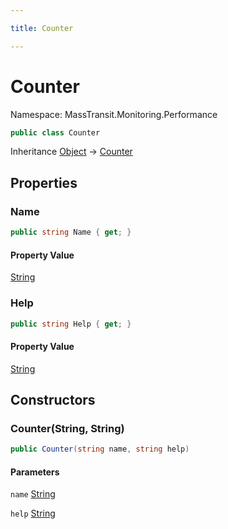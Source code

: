```yaml
---

title: Counter

---
```


# Counter

Namespace: MassTransit.Monitoring.Performance

```csharp
public class Counter
```

Inheritance [Object](https://learn.microsoft.com/en-us/dotnet/api/system.object) → [Counter](../masstransit-monitoring-performance/counter)

## Properties

### **Name**

```csharp
public string Name { get; }
```

#### Property Value

[String](https://learn.microsoft.com/en-us/dotnet/api/system.string)<br/>

### **Help**

```csharp
public string Help { get; }
```

#### Property Value

[String](https://learn.microsoft.com/en-us/dotnet/api/system.string)<br/>

## Constructors

### **Counter(String, String)**

```csharp
public Counter(string name, string help)
```

#### Parameters

`name` [String](https://learn.microsoft.com/en-us/dotnet/api/system.string)<br/>

`help` [String](https://learn.microsoft.com/en-us/dotnet/api/system.string)<br/>
